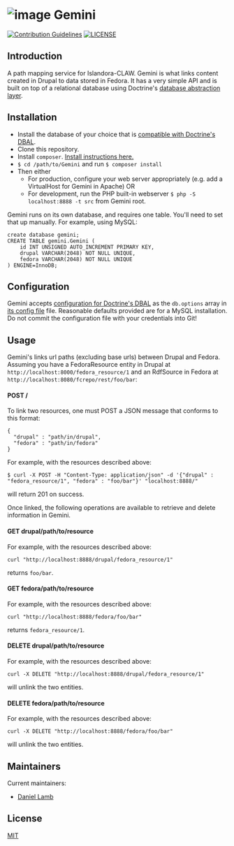 # ![image](https://cloud.githubusercontent.com/assets/2371345/24554336/902613ac-1603-11e7-9c4f-1c79204388e7.png) Gemini 
[![Contribution Guidelines][2]](./CONTRIBUTING.md)
[![LICENSE][3]](./LICENSE)

## Introduction

A path mapping service for Islandora-CLAW.  Gemini is what links content created in Drupal to data stored in Fedora.  It has a very simple API and is built on top of a relational database using Doctrine's [database abstraction layer][4].

## Installation

- Install the database of your choice that is [compatible with Doctrine's DBAL][5]. 
- Clone this repository.
- Install `composer`.  [Install instructions here.][6]
- `$ cd /path/to/Gemini` and run `$ composer install`
- Then either
  - For production, configure your web server appropriately (e.g. add a VirtualHost for Gemini in Apache) OR
  - For development, run the PHP built-in webserver `$ php -S localhost:8888 -t src` from Gemini root.

Gemini runs on its own database, and requires one table.  You'll need to set that up manually.  For example, using MySQL:
```mysql
create database gemini;
CREATE TABLE gemini.Gemini (
    id INT UNSIGNED AUTO_INCREMENT PRIMARY KEY,
    drupal VARCHAR(2048) NOT NULL UNIQUE,
    fedora VARCHAR(2048) NOT NULL UNIQUE
) ENGINE=InnoDB;
```

## Configuration

Gemini accepts [configuration for Doctrine's DBAL](http://docs.doctrine-project.org/projects/doctrine-dbal/en/latest/reference/configuration.html) as the `db.options` array in [its config file](./cfg/cfg.php) file.  Reasonable defaults provided are for a MySQL installation.  Do not commit the configuration file with your credentials into Git!

## Usage

Gemini's links url paths (excluding base urls) between Drupal and Fedora.  Assuming you have a FedoraResource entity in Drupal at `http://localhost:8000/fedora_resource/1` and an RdfSource in Fedora at `http://localhost:8080/fcrepo/rest/foo/bar`:

#### POST /
To link two resources, one must POST a JSON message that conforms to this format:
```
{
  "drupal" : "path/in/drupal",
  "fedora" : "path/in/fedora"
}
```
For example, with the resources described above:
```
$ curl -X POST -H "Content-Type: application/json" -d '{"drupal" : "fedora_resource/1", "fedora" : "foo/bar"}' "localhost:8888/"
```
will return 201 on success.

Once linked, the following operations are available to retrieve and delete information in Gemini.

#### GET drupal/path/to/resource 
For example, with the resources described above:
```
curl "http://localhost:8888/drupal/fedora_resource/1"
```
returns `foo/bar`.

#### GET fedora/path/to/resource 
For example, with the resources described above:
```
curl "http://localhost:8888/fedora/foo/bar"
```
returns `fedora_resource/1`.

#### DELETE drupal/path/to/resource
For example, with the resources described above:
```
curl -X DELETE "http://localhost:8888/drupal/fedora_resource/1"
```
will unlink the two entities.

#### DELETE fedora/path/to/resource
For example, with the resources described above:
```
curl -X DELETE "http://localhost:8888/fedora/foo/bar"
```
will unlink the two entities.

## Maintainers

Current maintainers:

* [Daniel Lamb](https://github.com/dannylamb)

## License

[MIT](http://www.gnu.org/licenses/gpl-2.0.txt)

[2]: http://img.shields.io/badge/CONTRIBUTING-Guidelines-blue.svg
[3]: https://img.shields.io/badge/license-MIT-blue.svg?style=flat-square
[4]: http://docs.doctrine-project.org/projects/doctrine-dbal/en/latest/
[5]: http://docs.doctrine-project.org/projects/doctrine-dbal/en/latest/reference/introduction.html
[6]: https://getcomposer.org/download/
